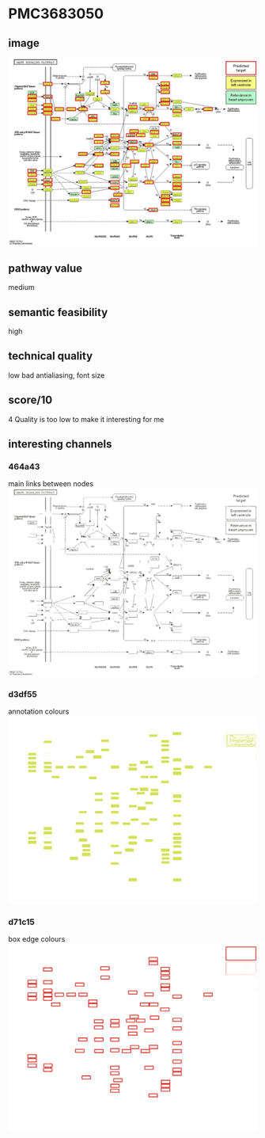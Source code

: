 # PMC3683050

## image

<img src="../PMC3683050/pdfimages/image.12.1.58_552.70_443/raw.png"/>


## pathway value
medium


## semantic feasibility 
high


## technical quality
low
bad antialiasing, font size

## score/10
4 
Quality is too low to make it interesting for me
## interesting channels

### 464a43
main links between nodes
<img src="../PMC3683050/pdfimages/image.12.1.58_552.70_443/octree/channel.464a43.png"/>

### d3df55
annotation colours
<img src="../PMC3683050/pdfimages/image.12.1.58_552.70_443/octree/channel.d3df55.png"/>

### d71c15
box edge colours
<img src="../PMC3683050/pdfimages/image.12.1.58_552.70_443/octree/channel.d71c15.png"/>
